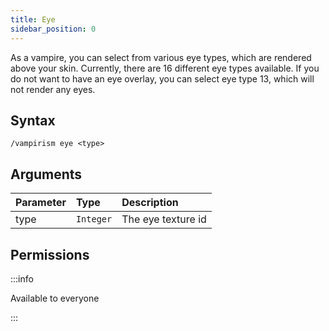 ```yaml
---
title: Eye
sidebar_position: 0
---
```


As a vampire, you can select from various eye types, which are rendered above your skin. Currently, there are 16 different eye types available. If you do not want to have an eye overlay, you can select eye type 13, which will not render any eyes.

## Syntax

```
/vampirism eye <type>
```

## Arguments

| Parameter | Type      | Description         |
|:----------|:----------|:--------------------|
| type      | `Integer` | The eye texture id |

## Permissions

:::info

Available to everyone

:::
